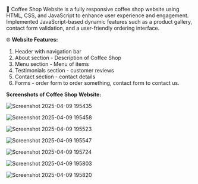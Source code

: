 🚀 Coffee Shop Website is a fully responsive coffee shop website using HTML, CSS, and JavaScript to enhance user experience and engagement. Implemented JavaScript-based dynamic features such as a product gallery, contact form validation, and a user-friendly ordering interface.

🌐 **Website Features:**
1. Header with navigation bar
2. About section - Description of Coffee Shop
3. Menu section - Menu of items
4. Testimonials section - customer reviews
5. Contact section - contact details
6. Forms - order form to order something, contact form to contact us.

**Screenshots of Coffee Shop Website:**

![Screenshot 2025-04-09 195435](https://github.com/user-attachments/assets/3b470617-d3cb-4d88-98a7-073d905b6398)

![Screenshot 2025-04-09 195458](https://github.com/user-attachments/assets/42f4b5f5-13e7-4e3a-bd52-0bf9ac9ed870)

![Screenshot 2025-04-09 195523](https://github.com/user-attachments/assets/27e887ce-6834-4739-a98a-7587d07e7420)

![Screenshot 2025-04-09 195547](https://github.com/user-attachments/assets/47cb7d5e-d205-4950-b875-d65a440f5b91)

![Screenshot 2025-04-09 195724](https://github.com/user-attachments/assets/4918529e-8d21-4e28-933a-6e770c75ad09)

![Screenshot 2025-04-09 195803](https://github.com/user-attachments/assets/425748cf-1bc4-4116-9746-2dd03b275042)

![Screenshot 2025-04-09 195820](https://github.com/user-attachments/assets/f50ab793-5748-487c-8ac6-ee941744ce62)
